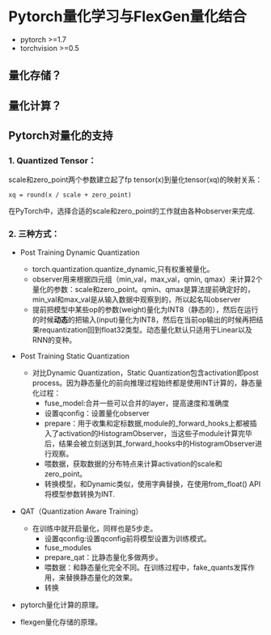 # Pytorch量化学习与FlexGen量化结合
* pytorch >=1.7
* torchvision >=0.5

## 量化存储？

## 量化计算？

## Pytorch对量化的支持
### 1. Quantized Tensor：
scale和zero_point两个参数建立起了fp tensor(x)到量化tensor(xq)的映射关系：
```
xq = round(x / scale + zero_point)
```
在PyTorch中，选择合适的scale和zero_point的工作就由各种observer来完成.

### 2. 三种方式：
* Post Training Dynamic Quantization
    - torch.quantization.quantize_dynamic,只有权重被量化。
    - observer用来根据四元组（min_val，max_val，qmin, qmax）来计算2个量化的参数：scale和zero_point。qmin、qmax是算法提前确定好的，min_val和max_val是从输入数据中观察到的，所以起名叫observer
    - 提前把模型中某些op的参数(weight)量化为INT8（静态的），然后在运行的时候**动态**的把输入(input)量化为INT8，然后在当前op输出的时候再把结果requantization回到float32类型。动态量化默认只适用于Linear以及RNN的变种。
* Post Training Static Quantization
    - 对比Dynamic Quantization，Static Quantization包含activation即post process。因为静态量化的前向推理过程始终都是使用INT计算的，静态量化过程：
        + fuse_model:合并一些可以合并的layer，提高速度和准确度
        + 设置qconfig：设置量化observer
        + prepare：用于收集和定标数据,module的_forward_hooks上都被插入了activation的HistogramObserver，当这些子module计算完毕后，结果会被立刻送到其_forward_hooks中的HistogramObserver进行观察。
        + 喂数据，获取数据的分布特点来计算activation的scale和zero_point。
        + 转换模型，和Dynamic类似，使用字典替换，在使用from_float() API将模型参数转换为INT.
* QAT（Quantization Aware Training）
    - 在训练中就开启量化，同样也是5步走。
        + 设置qconfig:设置qconfig前将模型设置为训练模式。
        + fuse_modules
        + prepare_qat：比静态量化多做两步。
        + 喂数据：和静态量化完全不同。在训练过程中，fake_quants发挥作用，来替换静态量化的效果。
        + 转换


* pytorch量化计算的原理。
* flexgen量化存储的原理。